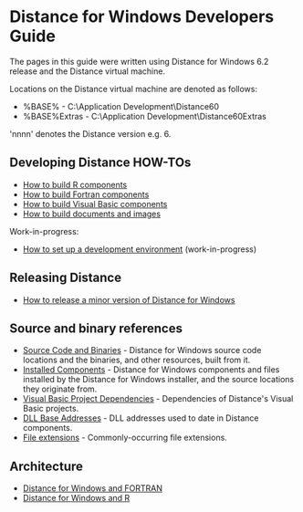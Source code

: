 Distance for Windows Developers Guide
=====================================

The pages in this guide were written using Distance for Windows 6.2 release and the Distance virtual machine.

Locations on the Distance virtual machine are denoted as follows:

* %BASE% - C:\Application Development\Distance60
* %BASE%Extras - C:\Application Development\Distance60Extras

'nnnn' denotes the Distance version e.g. 6.

Developing Distance HOW-TOs
---------------------------

* [How to build R components](./BuildR.md)
* [How to build Fortran components](./BuildFortran.md)
* [How to build Visual Basic components](./BuildVisualBasic.md)
* [How to build documents and images](./BuildDocumentsImages.md)

Work-in-progress:

* [How to set up a development environment](./SetUpDevelopmentEnvironment.md) (work-in-progress)

Releasing Distance
------------------

* [How to release a minor version of Distance for Windows](./ReleaseMinor.md)

Source and binary references
----------------------------

* [Source Code and Binaries](./SourceCodeAndBinaries.md) - Distance for Windows source code locations and the binaries, and other resources, built from it.
* [Installed Components](./InstalledComponents.md) - Distance for Windows components and files installed by the Distance for Windows installer, and the source locations they originate from.
* [Visual Basic Project Dependencies](./VisualBasicProjectDependencies.md) - Dependencies of Distance's Visual Basic projects.
* [DLL Base Addresses](./DllBaseAddresses.md) - DLL addresses used to date in Distance components.
* [File extensions](./FileExtensions.md) - Commonly-occurring file extensions.

Architecture
------------

* [Distance for Windows and FORTRAN](./ArchitectureFORTRAN.md)
* [Distance for Windows and R](./ArchitectureR.md)
